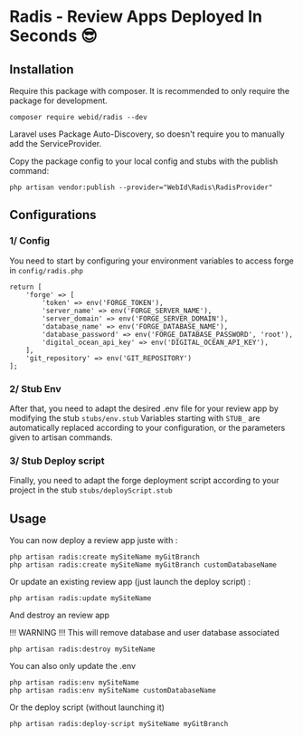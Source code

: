 # Radis - Review Apps Deployed In Seconds 😎

## Installation

Require this package with composer. It is recommended to only require the package for development.

```shell
composer require webid/radis --dev
```
Laravel uses Package Auto-Discovery, so doesn't require you to manually add the ServiceProvider.

Copy the package config to your local config and stubs with the publish command:
```shell
php artisan vendor:publish --provider="WebId\Radis\RadisProvider"
```

## Configurations

### 1/ Config
You need to start by configuring your environment variables to access forge in ``config/radis.php``

```
return [
    'forge' => [
        'token' => env('FORGE_TOKEN'),
        'server_name' => env('FORGE_SERVER_NAME'),
        'server_domain' => env('FORGE_SERVER_DOMAIN'),
        'database_name' => env('FORGE_DATABASE_NAME'),
        'database_password' => env('FORGE_DATABASE_PASSWORD', 'root'),
        'digital_ocean_api_key' => env('DIGITAL_OCEAN_API_KEY'),
    ],
    'git_repository' => env('GIT_REPOSITORY')
];
```

### 2/ Stub Env
After that, you need to adapt the desired .env file for your review app by modifying the stub ``stubs/env.stub``
Variables starting with ``STUB_`` are automatically replaced according to your configuration, or the parameters given to artisan commands.

### 3/ Stub Deploy script

Finally, you need to adapt the forge deployment script according to your project in the stub ``stubs/deployScript.stub``

## Usage

You can now deploy a review app juste with :

```
php artisan radis:create mySiteName myGitBranch
php artisan radis:create mySiteName myGitBranch customDatabaseName
```

Or update an existing review app (just launch the deploy script) :
```
php artisan radis:update mySiteName
```
And destroy an review app

!!! WARNING !!! This will remove database and user database associated
```
php artisan radis:destroy mySiteName
```
You can also only update the .env
```
php artisan radis:env mySiteName
php artisan radis:env mySiteName customDatabaseName
```
Or the deploy script (without launching it)
```
php artisan radis:deploy-script mySiteName myGitBranch
```
